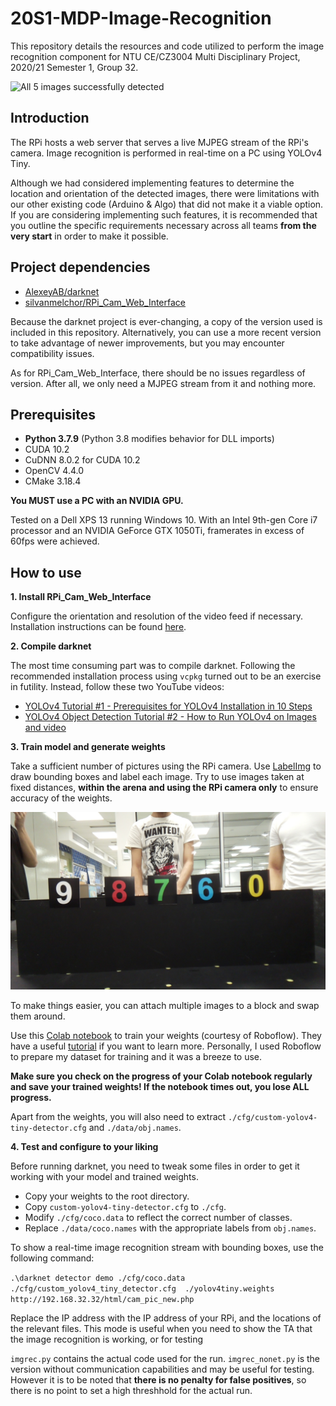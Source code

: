 # 20S1-MDP-Image-Recognition

This repository details the resources and code utilized to perform the image recognition component for NTU CE/CZ3004 Multi Disciplinary Project, 2020/21 Semester 1, Group 32.

![All 5 images successfully detected](https://github.com/nckb/20S1-MDP-Image-Recognition/blob/main/images/success.png?raw=true)

## Introduction

The RPi hosts a web server that serves a live MJPEG stream of the RPi's camera. Image recognition is performed in real-time on a PC using YOLOv4 Tiny. 

Although we had considered implementing features to determine the location and orientation of the detected images, there were limitations with our other existing code (Arduino & Algo) that did not make it a viable option. If you are considering implementing such features, it is recommended that you outline the specific requirements necessary across all teams **from the very start** in order to make it possible.


## Project dependencies

- [AlexeyAB/darknet](https://github.com/silvanmelchior/RPi_Cam_Web_Interface)
- [silvanmelchor/RPi_Cam_Web_Interface](https://github.com/silvanmelchior/RPi_Cam_Web_Interface)

Because the darknet project is ever-changing, a copy of the version used is included in this repository. Alternatively, you can use a more recent version to take advantage of newer improvements, but you may encounter compatibility issues.

As for RPi_Cam_Web_Interface, there should be no issues regardless of version. After all, we only need a MJPEG stream from it and nothing more.

## Prerequisites

 - **Python 3.7.9** (Python 3.8 modifies behavior for DLL imports)
 - CUDA 10.2
 - CuDNN 8.0.2 for CUDA 10.2
 - OpenCV 4.4.0
 - CMake 3.18.4

**You MUST use a PC with an NVIDIA GPU.**

Tested on a Dell XPS 13 running Windows 10. With an Intel 9th-gen Core i7 processor and an NVIDIA GeForce GTX 1050Ti, framerates in excess of 60fps were achieved.

## How to use

 **1. Install RPi_Cam_Web_Interface**

Configure the orientation and resolution of the video feed if necessary. Installation instructions can be found [here](https://elinux.org/RPi-Cam-Web-Interface).

 **2. Compile darknet**

The most time consuming part was to compile darknet. Following the recommended installation process using `vcpkg` turned out to be an exercise in futility. Instead, follow these two YouTube videos:

 - [YOLOv4 Tutorial #1 - Prerequisites for YOLOv4 Installation in 10 Steps](https://www.youtube.com/watch?v=5pYh1rFnNZs)
 - [YOLOv4 Object Detection Tutorial #2 - How to Run YOLOv4 on Images and video](https://www.youtube.com/watch?v=sUxAVpzZ8hU)

 **3. Train model and generate weights**

Take a sufficient number of pictures using the RPi camera. Use [LabelImg](https://github.com/tzutalin/labelImg) to draw bounding boxes and label each image. Try to use images taken at fixed distances, **within the arena and using the RPi camera only** to ensure accuracy of the weights. 

![Multiple images mounted on a block](https://github.com/nckb/20S1-MDP-Image-Recognition/blob/main/images/images-lab-labeled/multi_10.jpeg?raw=true)

To make things easier, you can attach multiple images to a block and swap them around.

Use this [Colab notebook](https://colab.research.google.com/drive/1PWOwg038EOGNddf6SXDG5AsC8PIcAe-G#scrollTo=Cdj4tmT5Cmdl) to train your weights (courtesy of Roboflow). They have a useful [tutorial](https://blog.roboflow.com/train-yolov4-tiny-on-custom-data-lighting-fast-detection/) if you want to learn more. Personally, I used Roboflow to prepare my dataset for training and it was a breeze to use. 

**Make sure you check on the progress of your Colab notebook regularly and save your trained weights! If the notebook times out, you lose ALL progress.**

Apart from the weights, you will also need to extract `./cfg/custom-yolov4-tiny-detector.cfg` and `./data/obj.names`.

**4. Test and configure to your liking**

Before running darknet, you need to tweak some files in order to get it working with your model and trained weights.

 - Copy your weights to the root directory.
 - Copy `custom-yolov4-tiny-detector.cfg` to `./cfg`.
 - Modify `./cfg/coco.data` to reflect the correct number of classes.
 - Replace `./data/coco.names` with the appropriate labels from `obj.names`.

To show a real-time image recognition stream with bounding boxes, use the following command:

`.\darknet detector demo ./cfg/coco.data ./cfg/custom_yolov4_tiny_detector.cfg  ./yolov4tiny.weights http://192.168.32.32/html/cam_pic_new.php`

Replace the IP address with the IP address of your RPi, and the locations of the relevant files. This mode is useful when you need to show the TA that the image recognition is working, or for testing 

`imgrec.py` contains the actual code used for the run. `imgrec_nonet.py` is the version without communication capabilities and may be useful for testing. However it is to be noted that **there is no penalty for false positives**, so there is no point to set a high threshhold for the actual run.
